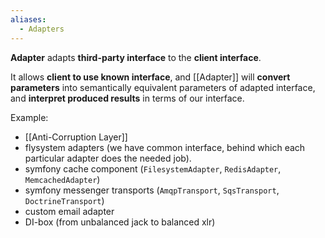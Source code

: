 ```yaml
---
aliases:
  - Adapters
---
```

**Adapter** adapts **third-party interface** to the **client interface**.

It allows **client to use known interface**, and [[Adapter]] will **convert parameters** into semantically equivalent parameters of adapted interface, and **interpret produced results** in terms of our interface.

Example: 
- [[Anti-Corruption Layer]]
- flysystem adapters (we have common interface, behind which each particular adapter does the needed job).
- symfony cache component (`FilesystemAdapter`, `RedisAdapter`, `MemcachedAdapter`)
- symfony messenger transports (`AmqpTransport`, `SqsTransport`, `DoctrineTransport`)
- custom email adapter 
- DI-box (from unbalanced jack to balanced xlr)
